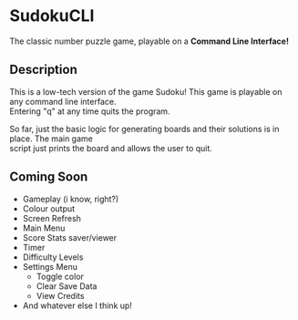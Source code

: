 
# SudokuCLI

The classic number puzzle game, playable on a **Command Line Interface!**

## Description

This is a low-tech version of the game Sudoku! This game is playable on any command line interface.  
Entering "q" at any time quits the program.  

So far, just the basic logic for generating boards and their solutions is in place. The main game  
script just prints the board and allows the user to quit.  

## Coming Soon

- Gameplay (i know, right?)
- Colour output
- Screen Refresh
- Main Menu
- Score Stats saver/viewer
- Timer
- Difficulty Levels
- Settings Menu
    - Toggle color
    - Clear Save Data
    - View Credits
- And whatever else I think up!
